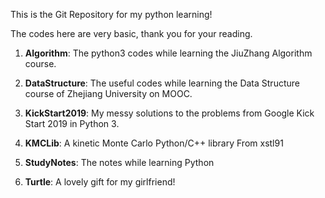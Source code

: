 This is the Git Repository for my python learning!

The codes here are very basic, thank you for your reading.

1. **Algorithm**: The python3 codes while learning the JiuZhang Algorithm course.

2. **DataStructure**: The useful codes while learning the Data Structure course of Zhejiang University on MOOC.

3. **KickStart2019**: My messy solutions to the problems from Google Kick Start 2019 in Python 3.

4. **KMCLib**: A kinetic Monte Carlo Python/C++ library From xstl91

5. **StudyNotes**: The notes while learning Python

6. **Turtle**: A lovely gift for my girlfriend!